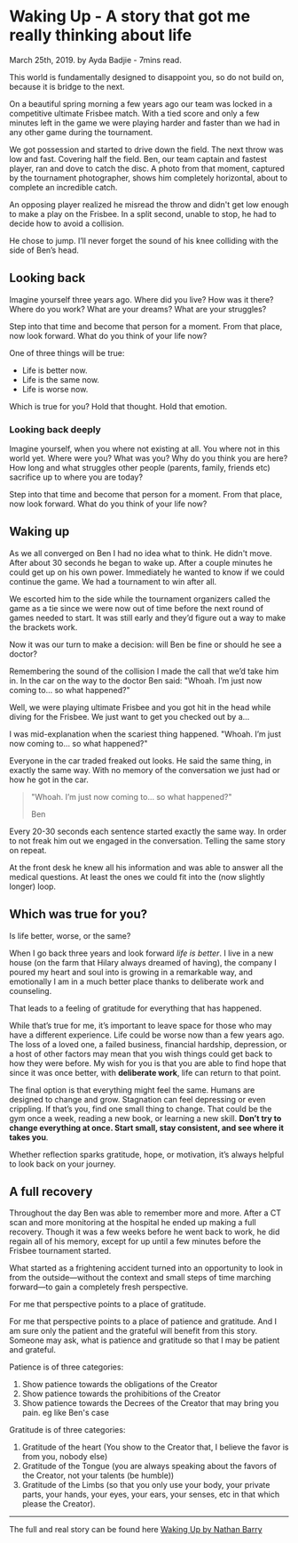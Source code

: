 # Waking Up - A story that got me really thinking about life

March 25th, 2019. by Ayda Badjie - 7mins read.

This world is fundamentally designed to disappoint you, so do not build on, because it is bridge to the next. 

On a beautiful spring morning a few years ago our team was locked in a competitive ultimate Frisbee match. With a tied score and only a few minutes left in the game we were playing harder and faster than we had in any other game during the tournament.

We got possession and started to drive down the field. The next throw was low and fast. Covering half the field. Ben, our team captain and fastest player, ran and dove to catch the disc. A photo from that moment, captured by the tournament photographer, shows him completely horizontal, about to complete an incredible catch.

An opposing player realized he misread the throw and didn't get low enough to make a play on the Frisbee. In a split second, unable to stop, he had to decide how to avoid a collision. 

He chose to jump. I’ll never forget the sound of his knee colliding with the side of Ben’s head.

## Looking back

Imagine yourself three years ago. Where did you live?  How was it there? Where do you work? What are your dreams? What are your struggles?

Step into that time and become that person for a moment. From that place, now look forward. What do you think of your life now?

One of three things will be true:

- Life is better now.
- Life is the same now.
- Life is worse now.

Which is true for you? Hold that thought. Hold that emotion.

### Looking back deeply

Imagine yourself, when you where not existing at all. You where not in this world yet. Where were you? What was you? Why do you think you are here? How long and what struggles other people (parents, family, friends etc) sacrifice  up to where you are today?

Step into that time and become that person for a moment. From that place, now look forward. What do you think of your life now?

## Waking up

As we all converged on Ben I had no idea what to think. He didn't move. After about 30 seconds he began to wake up. After a couple minutes he could get up on his own power. Immediately he wanted to know if we could continue the game. We had a tournament to win after all.

We escorted him to the side while the tournament organizers called the game as a tie since we were now out of time before the next round of games needed to start. It was still early and they’d figure out a way to make the brackets work.

Now it was our turn to make a decision: will Ben be fine or should he see a doctor?

Remembering the sound of the collision I made the call that we’d take him in. In the car on the way to the doctor Ben said: "Whoah. I’m just now coming to… so what happened?"

Well, we were playing ultimate Frisbee and you got hit in the head while diving for the Frisbee. We just want to get you checked out by a…

I was mid-explanation when the scariest thing happened. "Whoah. I’m just now coming to… so what happened?"

Everyone in the car traded freaked out looks. He said the same thing, in exactly the same way. With no memory of the conversation we just had or how he got in the car.



> "Whoah. I’m just now coming to… so what happened?"
>
> Ben



Every 20-30 seconds each sentence started exactly the same way. In order to not freak him out we engaged in the conversation. Telling the same story on repeat.

At the front desk he knew all his information and was able to answer all the medical questions. At least the ones we could fit into the (now slightly longer) loop.

## Which was true for you?

Is life better, worse, or the same?

When I go back three years and look forward *life is better*. I live in a new house (on the farm that Hilary always dreamed of having), the company I poured my heart and soul into is growing in a remarkable way, and emotionally I am in a much better place thanks to deliberate work and counseling.

That leads to a feeling of gratitude for everything that has happened.

While that’s true for me, it’s important to leave space for those who may have a different experience. Life could be worse now than a few years ago. The loss of a loved one, a failed business, financial hardship, depression, or a host of other factors may mean that you wish things could get back to how they were before. My wish for you is that you are able to find hope that since it was once better, with **deliberate work**, life can return to that point.

The final option is that everything might feel the same. Humans are designed to change and grow. Stagnation can feel depressing or even crippling. If that’s you, find one small thing to change. That could be the gym once a week, reading a new book, or learning a new skill. **Don’t try to change everything at once. Start small, stay consistent, and see where it takes you**.

Whether reflection sparks gratitude, hope, or motivation, it’s always helpful to look back on your journey.

## A full recovery

Throughout the day Ben was able to remember more and more. After a CT scan and more monitoring at the hospital he ended up making a full recovery. Though it was a few weeks before he went back to work, he did regain all of his memory, except for up until a few minutes before the Frisbee tournament started.

What started as a frightening accident turned into an opportunity to look in from the outside—without the context and small steps of time marching forward—to gain a completely fresh perspective.

For me that perspective points to a place of gratitude.

For me that perspective points to a place of patience and gratitude. And I am sure only the patient and the grateful will benefit from this story. Someone may ask, what is patience and gratitude so that I may be patient and grateful.

Patience is of three categories:

1. Show patience towards the obligations of the Creator
2. Show patience towards the prohibitions of the Creator
3. Show patience towards the Decrees of the Creator that may bring you pain. eg like Ben's case

Gratitude is of three categories:

1. Gratitude of the heart (You show to the Creator that, I believe the favor is from you, nobody else)
2. Gratitude of the Tongue (you are always speaking about the favors of the Creator, not your talents (be humble)) 
3. Gratitude of the Limbs (so that you only use your body, your private parts, your hands, your eyes, your ears, your senses, etc in that which please the Creator).

---

The full and real story can be found here [Waking Up by Nathan Barry](https://nathanbarry.com/waking-up/)